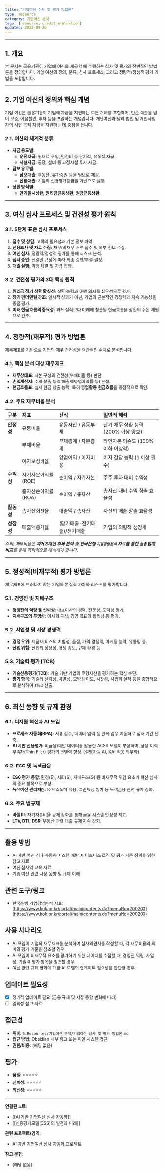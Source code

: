 ```yaml
---
title: "기업여신 심사 및 평가 방법론"
type: resource
category: 기업여신 분석
tags: [resource, credit_evaluation]
updated: 2025-09-20
---
```



---

## 1. 개요

본 문서는 금융기관이 기업에 여신을 제공할 때 수행하는 심사 및 평가의 전반적인 방법론을 정의합니다. 기업 여신의 정의, 분류, 심사 프로세스, 그리고 정량적/정성적 평가 기법을 포함합니다.

---

## 2. 기업 여신의 정의와 핵심 개념

기업 여신은 금융기관이 기업에 자금을 지원하는 모든 거래를 포함하며, 단순 대출을 넘어 보증, 어음할인, 투자 등을 포괄하는 개념입니다. 개인여신과 달리 법인 및 개인사업자의 사업 목적 자금을 지원하는 데 중점을 둡니다.

### 2.1. 여신의 체계적 분류

- **자금 용도별**:
    - **운전자금**: 원재료 구입, 인건비 등 단기적, 유동적 자금.
    - **시설자금**: 공장, 설비 등 고정시설 투자 자금.
- **담보 유무별**:
    - **담보대출**: 부동산, 유가증권 등을 담보로 제공.
    - **신용대출**: 기업의 신용평가등급을 기반으로 실행.
- **상환 방식별**:
    - **만기일시상환**, **원리금균등상환**, **원금균등상환**.

---

## 3. 여신 심사 프로세스 및 건전성 평가 원칙

### 3.1. 5단계 표준 심사 프로세스

1.  **접수 및 상담**: 고객의 필요성과 기본 정보 파악.
2.  **신용조사 및 자료 수집**: 재무/비재무 서류 접수 및 외부 정보 수집.
3.  **여신 심사**: 정량적/정성적 평가를 통해 리스크 분석.
4.  **심사 승인**: 전결권 규정에 따라 최종 승인/부결 결정.
5.  **대출 실행**: 약정 체결 및 자금 집행.

### 3.2. 건전성 평가의 3대 핵심 원칙

1.  **원리금 적기 상환 확실성**: 상환 능력과 이행 의지를 최우선으로 평가.
2.  **장기 펀더멘털 강조**: 일시적 성과가 아닌, 기업의 근본적인 경쟁력과 지속 가능성을 중점 평가.
3.  **미래 현금흐름의 중요성**: 과거 실적보다 미래에 창출될 현금흐름을 상환의 주된 재원으로 간주.

---

## 4. 정량적(재무적) 평가 방법론

재무제표를 기반으로 기업의 재무 건전성을 객관적인 수치로 분석합니다.

### 4.1. 핵심 분석 대상 재무제표

- **재무상태표**: 자본 구성의 건전성(부채비율 등) 판단.
- **손익계산서**: 수익 창출 능력(매출액영업이익률 등) 분석.
- **현금흐름표**: 실제 현금 창출 능력, 특히 **영업활동 현금흐름**을 중점적으로 확인.

### 4.2. 주요 재무비율 분석

| 구분 | 지표 | 산식 | 일반적 해석 |
| :--- | :--- | :--- | :--- |
| **안정성** | 유동비율 | 유동자산 / 유동부채 | 단기 채무 상환 능력 (200% 이상 양호) |
| | 부채비율 | 부채총계 / 자본총계 | 타인자본 의존도 (100% 이하 이상적) |
| | 이자보상비율 | 영업이익 / 이자비용 | 이자 감당 능력 (1 이상 필수) |
| **수익성** | 자기자본이익률(ROE) | 순이익 / 자기자본 | 주주 투자 대비 수익성 |
| | 총자산순이익률(ROA) | 순이익 / 총자산 | 총자산 대비 수익 창출 효율성 |
| **활동성** | 총자산회전율 | 매출액 / 총자산 | 자산의 매출 창출 효율성 |
| **성장성** | 매출액증가율 | (당기매출-전기매출)/전기매출 | 기업의 외형적 성장세 |

*주의: 재무비율은 **과거 3개년 추세 분석** 및 **한국은행 `기업경영분석` 자료를 통한 동종업계 비교**를 통해 맥락적으로 해석해야 합니다.*

---

## 5. 정성적(비재무적) 평가 방법론

재무제표에 드러나지 않는 기업의 본질적 가치와 리스크를 평가합니다.

### 5.1. 경영진 및 지배구조

- **경영진의 역량 및 신뢰성**: 대표이사의 경력, 전문성, 도덕성 평가.
- **지배구조의 투명성**: 이사회 구성, 경영 목표의 합리성 등 평가.

### 5.2. 사업성 및 시장 경쟁력

- **경쟁 우위**: 제품/서비스의 차별성, 품질, 가격 경쟁력, 마케팅 능력, 유통망 등.
- **산업 위험**: 산업의 성장성, 경쟁 강도, 규제 환경 등.

### 5.3. 기술력 평가 (TCB)

- **기술신용평가(TCB)**: 기술 기반 기업의 무형자산을 평가하는 핵심 수단.
- **평가 항목**: 기술의 신뢰성, 차별성, 모방 난이도, 시장성, 사업화 실적 등을 종합적으로 분석하여 `T등급` 산출.

---

## 6. 최신 동향 및 규제 환경

### 6.1. 디지털 혁신과 AI 도입

- **프로세스 자동화(RPA)**: 서류 검수, 데이터 입력 등 반복 업무 자동화로 심사 기간 단축.
- **AI 기반 신용평가**: 비금융/대안 데이터를 활용한 ACSS 모델이 부상하며, 금융 이력 부족자(Thin Filer) 평가의 변별력 향상. (설명가능 AI, XAI 적용 의무화)

### 6.2. ESG 및 녹색금융

- **ESG 평가 통합**: 환경(E), 사회(S), 지배구조(G) 등 비재무적 위험 요소가 여신 심사의 중요 항목으로 부상.
- **녹색여신 관리지침**: K-택소노미 적용, 그린워싱 방지 등 녹색금융 관련 규제 강화.

### 6.3. 주요 법규제

- **바젤 III**: 자기자본비율 규제 강화를 통해 금융 시스템 안정성 제고.
- **LTV, DTI, DSR**: 부동산 관련 대출 규제 지속 강화.

---

## 활용 방법
<!-- 이 자료를 어떻게 활용할 수 있는가? -->
- AI 기반 여신 심사 자동화 시스템 개발 시 비즈니스 로직 및 평가 기준 정의를 위한 참고 자료
- 여신 심사역 교육 자료
- 기업 여신 관련 시장 동향 및 규제 이해

## 관련 도구/링크
<!-- 관련된 도구, 웹사이트, 링크들 -->
- 한국은행 기업경영분석 자료: [https://www.bok.or.kr/portal/main/contents.do?menuNo=200200](https://www.bok.or.kr/portal/main/contents.do?menuNo=200200)

## 사용 시나리오
<!-- 어떤 상황에서 이 자료가 유용할 것인가? -->
- AI 모델이 기업의 재무제표를 분석하여 심사의견서를 작성할 때, 각 재무비율의 의미와 평가 기준을 참조할 경우
- AI 모델이 비재무적 요소를 평가하기 위한 데이터를 수집할 때, 경영진 역량, 사업성, 기술력 평가 항목을 참조할 경우
- 여신 관련 규제 변화에 대한 AI 모델의 업데이트 필요성을 판단할 경우

## 업데이트 필요성
<!-- 이 자료가 시간이 지나면 업데이트가 필요한가? -->
- [x] 정기적 업데이트 필요 (금융 규제 및 시장 동향 변화에 따라)
- [ ] 일회성 참고 자료

## 접근성
<!-- 이 자료에 어떻게 접근할 수 있는가? -->
- **위치**: `6.Resources/기업여신 분석/기업여신 심사 및 평가 방법론.md`
- **접근 방법**: Obsidian 내부 링크 또는 파일 시스템 접근
- **권한/비용**: (해당 없음)

## 평가
<!-- 이 자료의 품질이나 신뢰성에 대한 평가 -->
- **품질**: ⭐⭐⭐⭐⭐
- **신뢰성**: ⭐⭐⭐⭐⭐
- **최신성**: ⭐⭐⭐⭐⭐

---

**연결된 노트**:
- [[AI 기반 기업여신 심사 자동화]]
- [[신용평가모델(CSS)의 발전과 미래]]

**관련 프로젝트/영역**:
- AI 기반 기업여신 심사 자동화 프로젝트

**참고 문헌**:
- (해당 없음)
